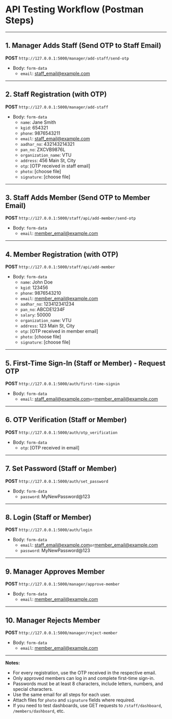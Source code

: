 # API Testing Workflow (Postman Steps)

---

## 1. Manager Adds Staff (Send OTP to Staff Email)
**POST** `http://127.0.0.1:5000/manager/add-staff/send-otp`
- Body: `form-data`
  - `email`: staff_email@example.com

---

## 2. Staff Registration (with OTP)
**POST** `http://127.0.0.1:5000/manager/add-staff`
- Body: `form-data`
  - `name`: Jane Smith
  - `kgid`: 654321
  - `phone`: 9876543211
  - `email`: staff_email@example.com
  - `aadhar_no`: 432143214321
  - `pan_no`: ZXCVB9876L
  - `organization_name`: VTU
  - `address`: 456 Main St, City
  - `otp`: [OTP received in staff email]
  - `photo`: [choose file]
  - `signature`: [choose file]

---

## 3. Staff Adds Member (Send OTP to Member Email)
**POST** `http://127.0.0.1:5000/staff/api/add-member/send-otp`
- Body: `form-data`
  - `email`: member_email@example.com

---

## 4. Member Registration (with OTP)
**POST** `http://127.0.0.1:5000/staff/api/add-member`
- Body: `form-data`
  - `name`: John Doe
  - `kgid`: 123456
  - `phone`: 9876543210
  - `email`: member_email@example.com
  - `aadhar_no`: 123412341234
  - `pan_no`: ABCDE1234F
  - `salary`: 50000
  - `organization_name`: VTU
  - `address`: 123 Main St, City
  - `otp`: [OTP received in member email]
  - `photo`: [choose file]
  - `signature`: [choose file]

---

## 5. First-Time Sign-In (Staff or Member) - Request OTP
**POST** `http://127.0.0.1:5000/auth/first-time-signin`
- Body: `form-data`
  - `email`: staff_email@example.com` or `member_email@example.com

---

## 6. OTP Verification (Staff or Member)
**POST** `http://127.0.0.1:5000/auth/otp_verification`
- Body: `form-data`
  - `otp`: [OTP received in email]

---

## 7. Set Password (Staff or Member)
**POST** `http://127.0.0.1:5000/auth/set_password`
- Body: `form-data`
  - `password`: MyNewPassword@123

---

## 8. Login (Staff or Member)
**POST** `http://127.0.0.1:5000/auth/login`
- Body: `form-data`
  - `email`: staff_email@example.com` or `member_email@example.com
  - `password`: MyNewPassword@123

---

## 9. Manager Approves Member
**POST** `http://127.0.0.1:5000/manager/approve-member`
- Body: `form-data`
  - `email`: member_email@example.com

---

## 10. Manager Rejects Member
**POST** `http://127.0.0.1:5000/manager/reject-member`
- Body: `form-data`
  - `email`: member_email@example.com

---

**Notes:**
- For every registration, use the OTP received in the respective email.
- Only approved members can log in and complete first-time sign-in.
- Passwords must be at least 8 characters, include letters, numbers, and special characters.
- Use the same email for all steps for each user.
- Attach files for `photo` and `signature` fields where required.
- If you need to test dashboards, use GET requests to `/staff/dashboard`, `/members/dashboard`, etc.
